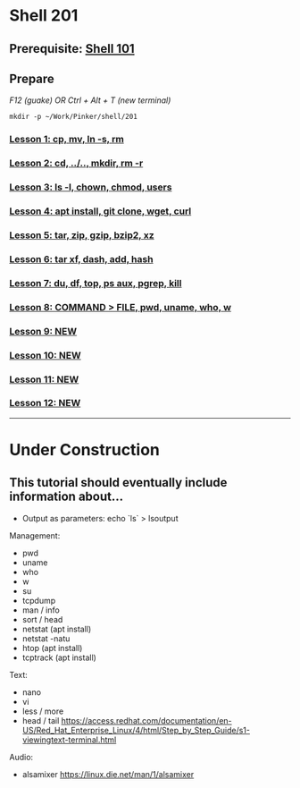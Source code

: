 # Shell 201

## Prerequisite: [Shell 101](https://github.com/inkVerb/Pinker/tree/master/101-shell)

## Prepare

*F12 (guake) OR Ctrl + Alt + T (new terminal)*

`mkdir -p ~/Work/Pinker/shell/201`

### [Lesson 1: cp, mv, ln -s, rm](https://github.com/inkVerb/pinker/blob/master/201-shell/Lesson-01.md)

### [Lesson 2: cd, ../.., mkdir, rm -r](https://github.com/inkVerb/pinker/blob/master/201-shell/Lesson-02.md)

### [Lesson 3: ls -l, chown, chmod, users](https://github.com/inkVerb/pinker/blob/master/201-shell/Lesson-03.md)

### [Lesson 4: apt install, git clone, wget, curl](https://github.com/inkVerb/pinker/blob/master/201-shell/Lesson-04.md)

### [Lesson 5: tar, zip, gzip, bzip2, xz](https://github.com/inkVerb/pinker/blob/master/201-shell/Lesson-05.md)

### [Lesson 6: tar xf, dash, add, hash](https://github.com/inkVerb/pinker/blob/master/201-shell/Lesson-06.md)

### [Lesson 7: du, df, top, ps aux, pgrep, kill](https://github.com/inkVerb/pinker/blob/master/201-shell/Lesson-07.md)

### [Lesson 8: COMMAND > FILE, pwd, uname, who, w](https://github.com/inkVerb/pinker/blob/master/201-shell/Lesson-08.md)

### [Lesson 9: NEW](https://github.com/inkVerb/pinker/blob/master/201-shell/Lesson-09.md)

### [Lesson 10: NEW](https://github.com/inkVerb/pinker/blob/master/201-shell/Lesson-10.md)

### [Lesson 11: NEW](https://github.com/inkVerb/pinker/blob/master/201-shell/Lesson-11.md)

### [Lesson 12: NEW](https://github.com/inkVerb/pinker/blob/master/201-shell/Lesson-12.md)

___
# Under Construction

## This tutorial should eventually include information about...


- Output as parameters: echo \`ls\` > lsoutput

Management:
- pwd
- uname
- who
- w
- su
- tcpdump
- man / info
- sort / head
- netstat (apt install)
- netstat -natu
- htop (apt install)
- tcptrack (apt install)

Text:
- nano
- vi
- less / more
- head / tail
https://access.redhat.com/documentation/en-US/Red_Hat_Enterprise_Linux/4/html/Step_by_Step_Guide/s1-viewingtext-terminal.html

Audio:
- alsamixer
https://linux.die.net/man/1/alsamixer
